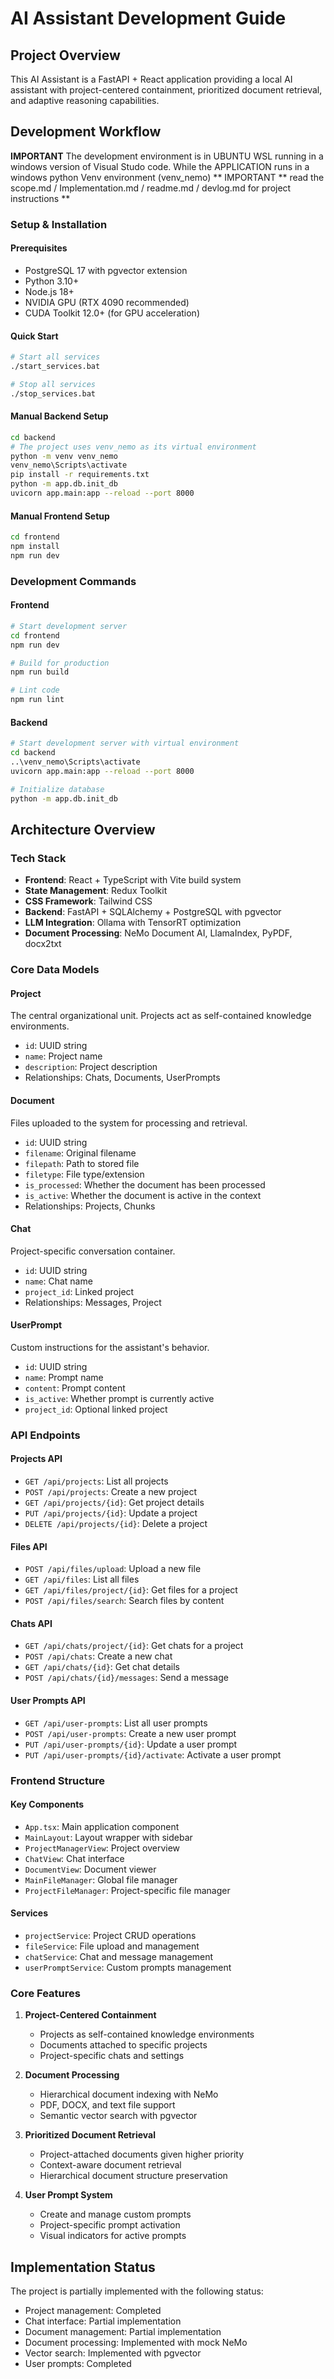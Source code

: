 # AI Assistant Development Guide

## Project Overview

This AI Assistant is a FastAPI + React application providing a local AI assistant with project-centered containment, prioritized document retrieval, and adaptive reasoning capabilities.

## Development Workflow
**IMPORTANT** The development environment is in UBUNTU WSL running in a windows version of Visual Studo code. While the APPLICATION runs in a windows python Venv environment (venv_nemo)
** IMPORTANT ** read the scope.md / Implementation.md / readme.md / devlog.md for project instructions **

### Setup & Installation

#### Prerequisites
- PostgreSQL 17 with pgvector extension
- Python 3.10+
- Node.js 18+
- NVIDIA GPU (RTX 4090 recommended)
- CUDA Toolkit 12.0+ (for GPU acceleration)

#### Quick Start
```bash
# Start all services
./start_services.bat

# Stop all services
./stop_services.bat
```

#### Manual Backend Setup
```bash
cd backend
# The project uses venv_nemo as its virtual environment
python -m venv venv_nemo
venv_nemo\Scripts\activate
pip install -r requirements.txt
python -m app.db.init_db
uvicorn app.main:app --reload --port 8000
```

#### Manual Frontend Setup
```bash
cd frontend
npm install
npm run dev
```

### Development Commands

#### Frontend
```bash
# Start development server
cd frontend
npm run dev

# Build for production
npm run build

# Lint code
npm run lint
```

#### Backend
```bash
# Start development server with virtual environment
cd backend
..\venv_nemo\Scripts\activate
uvicorn app.main:app --reload --port 8000

# Initialize database
python -m app.db.init_db
```

## Architecture Overview

### Tech Stack
- **Frontend**: React + TypeScript with Vite build system
- **State Management**: Redux Toolkit
- **CSS Framework**: Tailwind CSS
- **Backend**: FastAPI + SQLAlchemy + PostgreSQL with pgvector
- **LLM Integration**: Ollama with TensorRT optimization
- **Document Processing**: NeMo Document AI, LlamaIndex, PyPDF, docx2txt

### Core Data Models

#### Project
The central organizational unit. Projects act as self-contained knowledge environments.
- `id`: UUID string
- `name`: Project name
- `description`: Project description
- Relationships: Chats, Documents, UserPrompts

#### Document
Files uploaded to the system for processing and retrieval.
- `id`: UUID string
- `filename`: Original filename
- `filepath`: Path to stored file
- `filetype`: File type/extension
- `is_processed`: Whether the document has been processed
- `is_active`: Whether the document is active in the context
- Relationships: Projects, Chunks

#### Chat
Project-specific conversation container.
- `id`: UUID string
- `name`: Chat name
- `project_id`: Linked project
- Relationships: Messages, Project

#### UserPrompt
Custom instructions for the assistant's behavior.
- `id`: UUID string
- `name`: Prompt name
- `content`: Prompt content
- `is_active`: Whether prompt is currently active
- `project_id`: Optional linked project

### API Endpoints

#### Projects API
- `GET /api/projects`: List all projects
- `POST /api/projects`: Create a new project
- `GET /api/projects/{id}`: Get project details
- `PUT /api/projects/{id}`: Update a project
- `DELETE /api/projects/{id}`: Delete a project

#### Files API
- `POST /api/files/upload`: Upload a new file
- `GET /api/files`: List all files
- `GET /api/files/project/{id}`: Get files for a project
- `POST /api/files/search`: Search files by content

#### Chats API
- `GET /api/chats/project/{id}`: Get chats for a project
- `POST /api/chats`: Create a new chat
- `GET /api/chats/{id}`: Get chat details
- `POST /api/chats/{id}/messages`: Send a message

#### User Prompts API
- `GET /api/user-prompts`: List all user prompts
- `POST /api/user-prompts`: Create a new user prompt
- `PUT /api/user-prompts/{id}`: Update a user prompt
- `PUT /api/user-prompts/{id}/activate`: Activate a user prompt

### Frontend Structure

#### Key Components
- `App.tsx`: Main application component
- `MainLayout`: Layout wrapper with sidebar
- `ProjectManagerView`: Project overview
- `ChatView`: Chat interface
- `DocumentView`: Document viewer
- `MainFileManager`: Global file manager
- `ProjectFileManager`: Project-specific file manager

#### Services
- `projectService`: Project CRUD operations
- `fileService`: File upload and management
- `chatService`: Chat and message management
- `userPromptService`: Custom prompts management

### Core Features

1. **Project-Centered Containment**
   - Projects as self-contained knowledge environments
   - Documents attached to specific projects
   - Project-specific chats and settings

2. **Document Processing**
   - Hierarchical document indexing with NeMo
   - PDF, DOCX, and text file support
   - Semantic vector search with pgvector

3. **Prioritized Document Retrieval**
   - Project-attached documents given higher priority
   - Context-aware document retrieval
   - Hierarchical document structure preservation

4. **User Prompt System**
   - Create and manage custom prompts
   - Project-specific prompt activation
   - Visual indicators for active prompts

## Implementation Status

The project is partially implemented with the following status:
- Project management: Completed
- Chat interface: Partial implementation
- Document management: Partial implementation
- Document processing: Implemented with mock NeMo
- Vector search: Implemented with pgvector
- User prompts: Completed